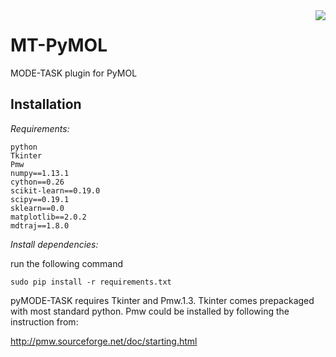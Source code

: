 <img src="https://travis-ci.org/nizamibilal/pyMODE-TASK.svg?branch=master" align="right">

# MT-PyMOL
MODE-TASK plugin for PyMOL

## Installation

*Requirements:*
```
python
Tkinter
Pmw
numpy==1.13.1
cython==0.26
scikit-learn==0.19.0
scipy==0.19.1
sklearn==0.0
matplotlib==2.0.2
mdtraj==1.8.0
```
*Install dependencies:*

run the following command
```
sudo pip install -r requirements.txt
```

pyMODE-TASK requires Tkinter and Pmw.1.3. Tkinter comes prepackaged with most standard python. Pmw could be installed by following the instruction from:

http://pmw.sourceforge.net/doc/starting.html



